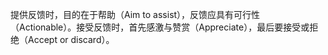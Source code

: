 提供反馈时，目的在于帮助（Aim to assist），反馈应具有可行性（Actionable）。接受反馈时，首先感激与赞赏（Appreciate），最后要接受或拒绝（Accept or discard）。